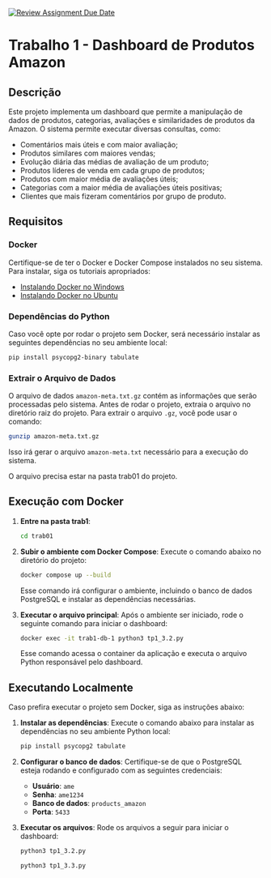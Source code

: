 [![Review Assignment Due Date](https://classroom.github.com/assets/deadline-readme-button-22041afd0340ce965d47ae6ef1cefeee28c7c493a6346c4f15d667ab976d596c.svg)](https://classroom.github.com/a/zixaop7v)

# Trabalho 1 - Dashboard de Produtos Amazon

## Descrição

Este projeto implementa um dashboard que permite a manipulação de dados de produtos, categorias, avaliações e similaridades de produtos da Amazon. O sistema permite executar diversas consultas, como:

- Comentários mais úteis e com maior avaliação;
- Produtos similares com maiores vendas;
- Evolução diária das médias de avaliação de um produto;
- Produtos líderes de venda em cada grupo de produtos;
- Produtos com maior média de avaliações úteis;
- Categorias com a maior média de avaliações úteis positivas;
- Clientes que mais fizeram comentários por grupo de produto.

## Requisitos

### Docker

Certifique-se de ter o Docker e Docker Compose instalados no seu sistema. Para instalar, siga os tutoriais apropriados:

- [Instalando Docker no Windows](https://gitlab.com/paulonellessen/docker-saas/-/wikis/Instalando%20o%20Docker/Windows)
- [Instalando Docker no Ubuntu](https://gitlab.com/paulonellessen/docker-saas/-/wikis/Instalando%20o%20Docker/Ubuntu)

### Dependências do Python

Caso você opte por rodar o projeto sem Docker, será necessário instalar as seguintes dependências no seu ambiente local:

```bash
pip install psycopg2-binary tabulate
```

### Extrair o Arquivo de Dados

O arquivo de dados `amazon-meta.txt.gz` contém as informações que serão processadas pelo sistema. Antes de rodar o projeto, extraia o arquivo no diretório raiz do projeto. Para extrair o arquivo `.gz`, você pode usar o comando:

```bash
gunzip amazon-meta.txt.gz
```

Isso irá gerar o arquivo `amazon-meta.txt` necessário para a execução do sistema.

O arquivo precisa estar na pasta trab01 do projeto.

## Execução com Docker

1. **Entre na pasta trab1**:
   ```bash
   cd trab01
   ```

2. **Subir o ambiente com Docker Compose**:
   Execute o comando abaixo no diretório do projeto:

   ```bash
   docker compose up --build
   ```

   Esse comando irá configurar o ambiente, incluindo o banco de dados PostgreSQL e instalar as dependências necessárias.

3. **Executar o arquivo principal**:
   Após o ambiente ser iniciado, rode o seguinte comando para iniciar o dashboard:

   ```bash
   docker exec -it trab1-db-1 python3 tp1_3.2.py
   ```

   Esse comando acessa o container da aplicação e executa o arquivo Python responsável pelo dashboard.

## Executando Localmente

Caso prefira executar o projeto sem Docker, siga as instruções abaixo:

1. **Instalar as dependências**:
   Execute o comando abaixo para instalar as dependências no seu ambiente Python local:

   ```bash
   pip install psycopg2 tabulate
   ```

2. **Configurar o banco de dados**:
   Certifique-se de que o PostgreSQL esteja rodando e configurado com as seguintes credenciais:

   - **Usuário**: `ame`
   - **Senha**: `ame1234`
   - **Banco de dados**: `products_amazon`
   - **Porta**: `5433`

3. **Executar os arquivos**:
   Rode os arquivos a seguir para iniciar o dashboard:

   ```bash
   python3 tp1_3.2.py
   ```

   ```bash
   python3 tp1_3.3.py
   ```
